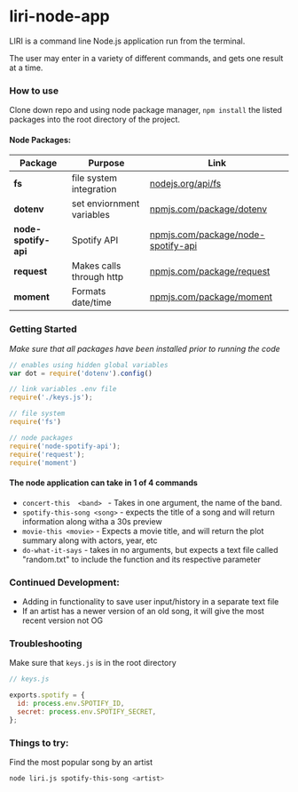 # liri-node-app
 LIRI is a command line Node.js application run from the terminal.

 The user may enter in a variety of different commands, and gets one result at a time.
 
### How to use
 Clone down repo and using node package manager, `npm install` the listed packages into the root directory of the project.

#### Node Packages:
 |Package|Purpose|Link|
 |---|---|---|
 | **fs** | file system integration | [nodejs.org/api/fs](https://nodejs.org/api/fs.html)
 | **dotenv**| set enviornment variables|[npmjs.com/package/dotenv](https://www.npmjs.com/package/dotenv)
 | **node-spotify-api** | Spotify API| [npmjs.com/package/node-spotify-api](https://www.npmjs.com/package/node-spotify-api)
 | **request** | Makes calls through http | [npmjs.com/package/request](https://www.npmjs.com/package/request) |
 | **moment** | Formats date/time | [npmjs.com/package/moment](https://www.npmjs.com/package/moment)


### Getting Started
*Make sure that all packages have been installed prior to running the code*

```javascript
// enables using hidden global variables
var dot = require('dotenv').config()

// link variables .env file
require('./keys.js'); 

// file system
require('fs')

// node packages
require('node-spotify-api');
require('request');
require('moment')
```

#### The node application can take in 1 of 4 commands
  - `concert-this  <band> ` - Takes in one argument, the name of the band.
  - `spotify-this-song <song>` -  expects the title of a song and will return information along witha a 30s preview
  - `movie-this <movie>` - Expects a movie title, and will return the plot summary along with actors, year, etc
  - `do-what-it-says` - takes in no arguments, but expects a text file called "random.txt" to include the function and its respective parameter


### Continued Development:
  - Adding in functionality to save user input/history in a separate text file
  - If an artist has a newer version of an old song, it will give the most recent version not OG


### Troubleshooting
Make sure that `keys.js` is in the root directory 
```javascript
// keys.js

exports.spotify = {
  id: process.env.SPOTIFY_ID,
  secret: process.env.SPOTIFY_SECRET,
};
```

### Things to try:
Find the most popular song by an artist 
```bash
node liri.js spotify-this-song <artist>
```

